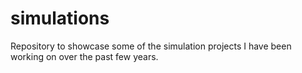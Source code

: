 # simulations
Repository to showcase some of the simulation projects I have been working on over the past few years.
